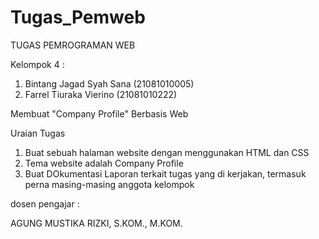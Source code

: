 # Tugas_Pemweb

TUGAS PEMROGRAMAN WEB

Kelompok 4 :
1. Bintang Jagad Syah Sana (21081010005)
2. Farrel Tiuraka Vierino (21081010222)

Membuat "Company Profile" Berbasis Web

Uraian Tugas
1. Buat sebuah halaman website dengan menggunakan HTML dan CSS
2. Tema website adalah Company Profile
3. Buat DOkumentasi Laporan terkait tugas yang di kerjakan, termasuk perna masing-masing anggota kelompok

dosen pengajar :

AGUNG MUSTIKA RIZKI, S.KOM., M.KOM.
